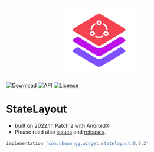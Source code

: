 <div align=center>
    <picture>
        <img src="Screenshots/Logo.svg" width="192" height="192"/>
    </picture>
</div>

[![Download](https://img.shields.io/maven-central/v/com.chooongg.widget/statelayout.svg)](https://central.sonatype.com/artifact/com.chooongg.widget/statelayout/1.0.0)
[![API](https://img.shields.io/badge/API-24%2B-green.svg?style=flat)](https://android-arsenal.com/api?level=24)
[![Licence](https://img.shields.io/badge/Licence-Apache2-blue.svg)](http://www.apache.org/licenses/LICENSE-2.0)


# StateLayout
- built on 2022.1.1 Patch 2 with AndroidX.
- Please read also [issues](https://github.com/davideas/FlexibleAdapter/issues) and [releases](https://github.com/davideas/FlexibleAdapter/releases).

```groovy
implementation 'com.chooongg.widget:statelayout:0.0.2'
```
